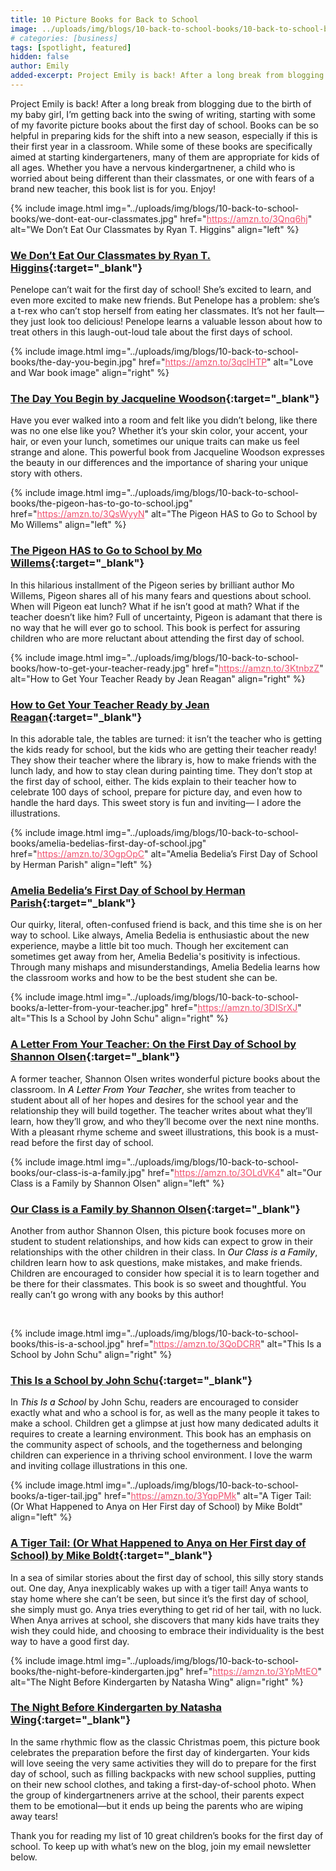 ```yaml
---
title: 10 Picture Books for Back to School
image: ../uploads/img/blogs/10-back-to-school-books/10-back-to-school-books.png
# categories: [business]
tags: [spotlight, featured]
hidden: false
author: Emily
added-excerpt: Project Emily is back! After a long break from blogging due to the birth of my baby girl, I’m getting back into the swing of writing, starting with some of my favorite picture books about the first day of school.
---
```


<style> em {color: black;} p a {color: #f0506e;}</style>

Project Emily is back! After a long break from blogging due to the birth of my baby girl, I’m getting back into the swing of writing, starting with some of my favorite picture books about the first day of school. Books can be so helpful in preparing kids for the shift into a new season, especially if this is their first year in a classroom. While some of these books are specifically aimed at starting kindergarteners, many of them are appropriate for kids of all ages. Whether you have a nervous kindergartnener, a child who is worried about being different than their classmates, or one with fears of a brand new teacher, this book list is for you. Enjoy!

{% include image.html img="../uploads/img/blogs/10-back-to-school-books/we-dont-eat-our-classmates.jpg" href="https://amzn.to/3Qnq6hj" alt="We Don’t Eat Our Classmates by Ryan T. Higgins" align="left" %}

### [We Don’t Eat Our Classmates by Ryan T. Higgins](https://amzn.to/3Qnq6hj){:target="\_blank"}

Penelope can’t wait for the first day of school! She’s excited to learn, and even more excited to make new friends. But Penelope has a problem: she’s a t-rex who can’t stop herself from eating her classmates. It’s not her fault—they just look too delicious! Penelope learns a valuable lesson about how to treat others in this laugh-out-loud tale about the first days of school.

{% include image.html img="../uploads/img/blogs/10-back-to-school-books/the-day-you-begin.jpg" href="https://amzn.to/3qclHTP" alt="Love and War book image" align="right" %}

### [The Day You Begin by Jacqueline Woodson](https://amzn.to/3qclHTP){:target="\_blank"}

Have you ever walked into a room and felt like you didn’t belong, like there was no one else like you? Whether it’s your skin color, your accent, your hair, or even your lunch, sometimes our unique traits can make us feel strange and alone. This powerful book from Jacqueline Woodson expresses the beauty in our differences and the importance of sharing your unique story with others.

{% include image.html img="../uploads/img/blogs/10-back-to-school-books/the-pigeon-has-to-go-to-school.jpg" href="https://amzn.to/3QsWyyN" alt="The Pigeon HAS to Go to School by Mo Willems" align="left" %}

### [The Pigeon HAS to Go to School by Mo Willems](https://amzn.to/3QsWyyN){:target="\_blank"}

In this hilarious installment of the Pigeon series by brilliant author Mo Willems, Pigeon shares all of his many fears and questions about school. When will Pigeon eat lunch? What if he isn’t good at math? What if the teacher doesn’t like him? Full of uncertainty, Pigeon is adamant that there is no way that he will ever go to school. This book is perfect for assuring children who are more reluctant about attending the first day of school.

{% include image.html img="../uploads/img/blogs/10-back-to-school-books/how-to-get-your-teacher-ready.jpg" href="https://amzn.to/3KtnbzZ" alt="How to Get Your Teacher Ready by Jean Reagan" align="right" %}

### [How to Get Your Teacher Ready by Jean Reagan](https://amzn.to/3KtnbzZ){:target="\_blank"}

In this adorable tale, the tables are turned: it isn’t the teacher who is getting the kids ready for school, but the kids who are getting their teacher ready! They show their teacher where the library is, how to make friends with the lunch lady, and how to stay clean during painting time. They don’t stop at the first day of school, either. The kids explain to their teacher how to celebrate 100 days of school, prepare for picture day, and even how to handle the hard days. This sweet story is fun and inviting— I adore the illustrations.

{% include image.html img="../uploads/img/blogs/10-back-to-school-books/amelia-bedelias-first-day-of-school.jpg" href="https://amzn.to/3OgpOpC" alt="Amelia Bedelia’s First Day of School by Herman Parish" align="left" %}

### [Amelia Bedelia’s First Day of School by Herman Parish](https://amzn.to/3OgpOpC){:target="\_blank"}

Our quirky, literal, often-confused friend is back, and this time she is on her way to school. Like always, Amelia Bedelia is enthusiastic about the new experience, maybe a little bit too much. Though her excitement can sometimes get away from her, Amelia Bedelia's positivity is infectious. Through many mishaps and misunderstandings, Amelia Bedelia learns how the classroom works and how to be the best student she can be.

{% include image.html img="../uploads/img/blogs/10-back-to-school-books/a-letter-from-your-teacher.jpg" href="https://amzn.to/3DISrXJ" alt="This Is a School by John Schu" align="right" %}

### [A Letter From Your Teacher: On the First Day of School by Shannon Olsen](https://amzn.to/3DISrXJ){:target="\_blank"}

A former teacher, Shannon Olsen writes wonderful picture books about the classroom. In _A Letter From Your Teacher_, she writes from teacher to student about all of her hopes and desires for the school year and the relationship they will build together. The teacher writes about what they’ll learn, how they’ll grow, and who they’ll become over the next nine months. With a pleasant rhyme scheme and sweet illustrations, this book is a must-read before the first day of school.

{% include image.html img="../uploads/img/blogs/10-back-to-school-books/our-class-is-a-family.jpg" href="https://amzn.to/3OLdVK4" alt="Our Class is a Family by Shannon Olsen" align="left" %}

### [Our Class is a Family by Shannon Olsen](https://amzn.to/3OLdVK4){:target="\_blank"}

Another from author Shannon Olsen, this picture book focuses more on student to student relationships, and how kids can expect to grow in their relationships with the other children in their class. In _Our Class is a Family_, children learn how to ask questions, make mistakes, and make friends. Children are encouraged to consider how special it is to learn together and be there for their classmates. This book is so sweet and thoughtful. You really can’t go wrong with any books by this author!

<br>

{% include image.html img="../uploads/img/blogs/10-back-to-school-books/this-is-a-school.jpg" href="https://amzn.to/3QoDCRR" alt="This Is a School by John Schu" align="right" %}

### [This Is a School by John Schu](https://amzn.to/3QoDCRR){:target="\_blank"}

In _This Is a School_ by John Schu, readers are encouraged to consider exactly what and who a school is for, as well as the many people it takes to make a school. Children get a glimpse at just how many dedicated adults it requires to create a learning environment. This book has an emphasis on the community aspect of schools, and the togetherness and belonging children can experience in a thriving school environment. I love the warm and inviting collage illustrations in this one.

{% include image.html img="../uploads/img/blogs/10-back-to-school-books/a-tiger-tail.jpg" href="https://amzn.to/3YqpPMk" alt="A Tiger ­Tail: (Or What Hap­pened ­to Anya on Her ­First ­day of School) by Mike Boldt" align="left" %}

### [A Tiger ­Tail: (Or What Hap­pened ­to Anya on Her ­First ­day of School) by Mike Boldt](https://amzn.to/3YqpPMk){:target="\_blank"}

In a sea of similar stories about the first day of school, this silly story stands out. One day, Anya inexplicably wakes up with a tiger tail! Anya wants to stay home where she can’t be seen, but since it’s the first day of school, she simply must go. Anya tries everything to get rid of her tail, with no luck. When Anya arrives at school, she discovers that many kids have traits they wish they could hide, and choosing to embrace their individuality is the best way to have a good first day.

{% include image.html img="../uploads/img/blogs/10-back-to-school-books/the-night-before-kindergarten.jpg" href="https://amzn.to/3YpMtEO" alt="The Night Before Kindergarten by Natasha Wing" align="right" %}

### [The Night Before Kindergarten by Natasha Wing](https://amzn.to/3YpMtEO){:target="\_blank"}

In the same rhythmic flow as the classic Christmas poem, this picture book celebrates the preparation before the first day of kindergarten. Your kids will love seeing the very same activities they will do to prepare for the first day of school, such as filling backpacks with new school supplies, putting on their new school clothes, and taking a first-day-of-school photo. When the group of kindergartneners arrive at the school, their parents expect them to be emotional—but it ends up being the parents who are wiping away tears!

Thank you for reading my list of 10 great children’s books for the first day of school. To keep up with what’s new on the blog, join my email newsletter below.
